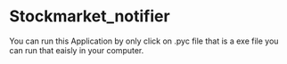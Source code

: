 # Stockmarket_notifier

You can run this Application by only click on .pyc file 
that is a exe file you can run that eaisly in your computer.

